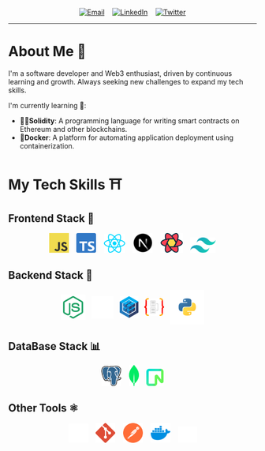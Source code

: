 <div align="center">
  
  [![Email](https://img.shields.io/badge/mail-latinokevin9@gmail.com-D14836?style=for-the-badge&logo=gmail&logoColor=white&labelColor=101010)]()&nbsp;&nbsp;&nbsp;
  [![LinkedIn](https://img.shields.io/badge/LinkedIn-Kevin_Latino-0077B5?style=for-the-badge&logo=linkedin&logoColor=white&labelColor=101010)](https://www.linkedin.com/in/KevinLatino)&nbsp;&nbsp;&nbsp;
  [![Twitter](https://img.shields.io/badge/Twitter-@kevlatino_-1DA1F2?style=for-the-badge&logo=twitter&logoColor=white&labelColor=101010)](https://twitter.com/kevlatino_)
</div>

 ---
# About Me 👀

I'm a software developer and Web3 enthusiast, driven by continuous learning and growth. Always seeking new challenges to expand my tech skills.

I'm currently learning 🌱:

- ⛓️‍💥**Solidity**: A programming language for writing smart contracts on Ethereum and other blockchains.
- 🐳**Docker**: A platform for automating application deployment using containerization.

 # My Tech Skills ⛩️

  ## Frontend Stack 🎨

<div align="center">

<img src="./Tech-Images/javascript.svg" width="40"/>&nbsp;&nbsp;&nbsp;
<img src="./Tech-Images/typescript.svg" width="40"/>&nbsp;&nbsp;&nbsp;
<img src="./Tech-Images/react.svg" width="43"/>&nbsp;&nbsp;&nbsp;
<img src="./Tech-Images/nextjs_icon_dark.svg" width="40"/>&nbsp;&nbsp;&nbsp;
<img src="./Tech-Images/reactquery.svg" width="45"/>&nbsp;&nbsp;&nbsp;
<img src="./Tech-Images/tailwindcss.svg" width="52"/>

</div>


  ## Backend Stack 🧬

<div style="display: flex; justify-content: center; align-items: center;">
   <img src="./Tech-Images/node-js.svg" width="51" />&nbsp;&nbsp;&nbsp;
   <img src="./Tech-Images/expressjs_dark.svg" width="45" />&nbsp;&nbsp;&nbsp;
   <img src="./Tech-Images/sequelize.svg" width="38" />&nbsp;&nbsp;&nbsp;
   <img src="./Tech-Images/typeorm.svg" width="40" />&nbsp;&nbsp;&nbsp;
   <img src="./Tech-Images/python.svg" width="70" />
</div>



  ## DataBase Stack 📊


  <div align="center" ">
    
  <img src="./Tech-Images/postgresql.svg"  width="40"/>&nbsp;&nbsp;&nbsp;
  <img src="./Tech-Images/mongodb.svg"  width="20"/>&nbsp;&nbsp;&nbsp;
  <img src="./Tech-Images/neon.svg"  width="35"/>

  </div>

  ## Other Tools ⚛️

<div align="center">
  
  <img src="./Tech-Images/github-dark.svg" width="40"/>&nbsp;&nbsp;&nbsp;
  <img src="./Tech-Images/git.svg" width="40"/>&nbsp;&nbsp;&nbsp;
  <img src="./Tech-Images/postman.svg" width="40"/>&nbsp;&nbsp;&nbsp;
  <img src="./Tech-Images/docker.svg" width="40"/>&nbsp;&nbsp;&nbsp;
  <img src="./Tech-Images/vercel_dark.svg" width="38"/>
</div>
